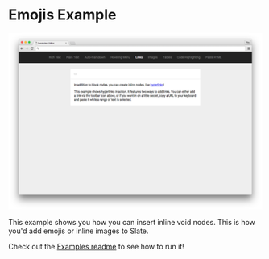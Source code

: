 
# Emojis Example

![](../../docs/images/links-example.png)

This example shows you how you can insert inline void nodes. This is how you'd add emojis or inline images to Slate.

Check out the [Examples readme](..) to see how to run it!
